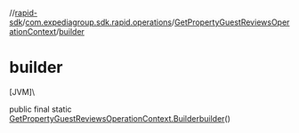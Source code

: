 //[rapid-sdk](../../../index.md)/[com.expediagroup.sdk.rapid.operations](../index.md)/[GetPropertyGuestReviewsOperationContext](index.md)/[builder](builder.md)

# builder

[JVM]\

public final static [GetPropertyGuestReviewsOperationContext.Builder](-builder/index.md)[builder](builder.md)()
